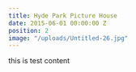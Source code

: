 ```yaml
---
title: Hyde Park Picture House
date: 2015-06-01 00:00:00 Z
position: 2
image: "/uploads/Untitled-26.jpg"
---
```


this is test content
